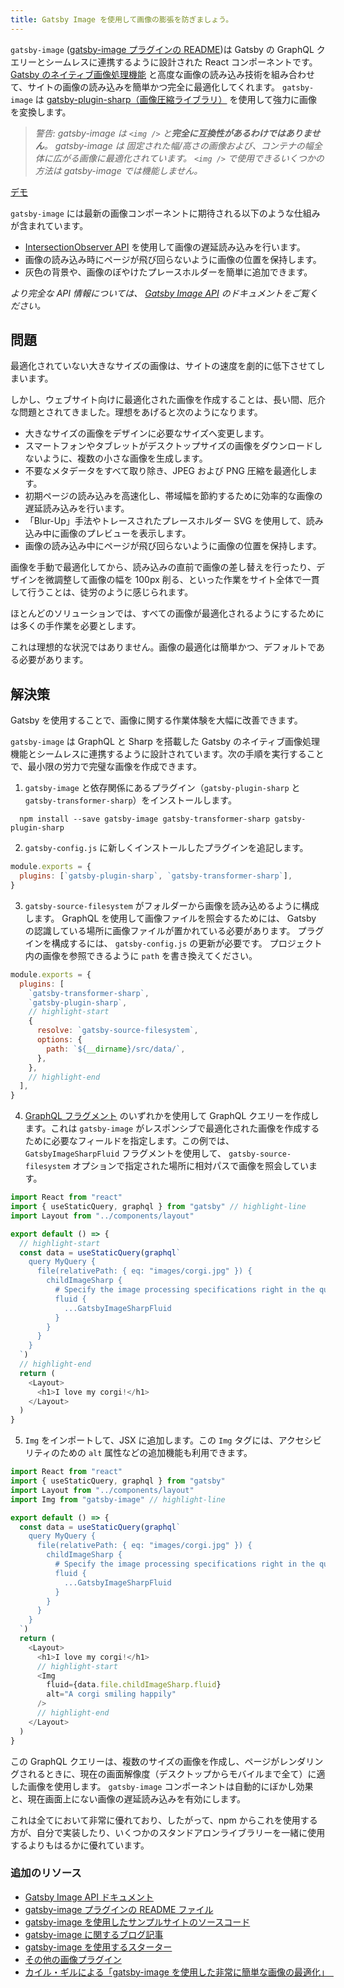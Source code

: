 ```yaml
---
title: Gatsby Image を使用して画像の膨張を防ぎましょう。
---
```


`gatsby-image` ([gatsby-image プラグインの README](/packages/gatsby-image/))は Gatsby の GraphQL クエリーとシームレスに連携するように設計された React コンポーネントです。 [Gatsby のネイティブ画像処理機能](https://image-processing.gatsbyjs.org/) と高度な画像の読み込み技術を組み合わせて、サイトの画像の読み込みを簡単かつ完全に最適化してくれます。 `gatsby-image` は [gatsby-plugin-sharp（画像圧縮ライブラリ）](/packages/gatsby-plugin-sharp/) を使用して強力に画像を変換します。

> _警告: gatsby-image は `<img />` と**完全に互換性があるわけではありません**。 gatsby-image は 固定された幅/高さの画像および、コンテナの幅全体に広がる画像に最適化されています。 `<img />` で使用できるいくつかの方法は gatsby-image では機能しません。_

[デモ](https://using-gatsby-image.gatsbyjs.org/)

`gatsby-image` には最新の画像コンポーネントに期待される以下のような仕組みが含まれています。

- [IntersectionObserver API](https://developer.mozilla.org/ja/docs/Web/API/Intersection_Observer_API) を使用して画像の遅延読み込みを行います。
- 画像の読み込み時にページが飛び回らないように画像の位置を保持します。
- 灰色の背景や、画像のぼやけたプレースホルダーを簡単に追加できます。

_より完全な API 情報については、 [Gatsby Image API](/docs/gatsby-image/) のドキュメントをご覧ください。_

## 問題

最適化されていない大きなサイズの画像は、サイトの速度を劇的に低下させてしまいます。

しかし、ウェブサイト向けに最適化された画像を作成することは、長い間、厄介な問題とされてきました。理想をあげると次のようになります。

- 大きなサイズの画像をデザインに必要なサイズへ変更します。
- スマートフォンやタブレットがデスクトップサイズの画像をダウンロードしないように、複数の小さな画像を生成します。
- 不要なメタデータをすべて取り除き、JPEG および PNG 圧縮を最適化します。
- 初期ページの読み込みを高速化し、帯域幅を節約するために効率的な画像の遅延読み込みを行います。
- 「Blur-Up」手法やトレースされたプレースホルダー SVG を使用して、読み込み中に画像のプレビューを表示します。
- 画像の読み込み中にページが飛び回らないように画像の位置を保持します。

画像を手動で最適化してから、読み込みの直前で画像の差し替えを行ったり、デザインを微調整して画像の幅を 100px 削る、といった作業をサイト全体で一貫して行うことは、徒労のように感じられます。

ほとんどのソリューションでは、すべての画像が最適化されるようにするためには多くの手作業を必要とします。

これは理想的な状況ではありません。画像の最適化は簡単かつ、デフォルトである必要があります。

## 解決策

Gatsby を使用することで、画像に関する作業体験を大幅に改善できます。

`gatsby-image` は GraphQL と Sharp を搭載した Gatsby のネイティブ画像処理機能とシームレスに連携するように設計されています。次の手順を実行することで、最小限の労力で完璧な画像を作成できます。

1. `gatsby-image` と依存関係にあるプラグイン（`gatsby-plugin-sharp` と `gatsby-transformer-sharp`）をインストールします。

```shell
  npm install --save gatsby-image gatsby-transformer-sharp gatsby-plugin-sharp
```

2. `gatsby-config.js` に新しくインストールしたプラグインを追記します。

```js:title=gatsby-config.js
module.exports = {
  plugins: [`gatsby-plugin-sharp`, `gatsby-transformer-sharp`],
}
```

3. `gatsby-source-filesystem` がフォルダーから画像を読み込めるように構成します。 GraphQL を使用して画像ファイルを照会するためには、 Gatsby の認識している場所に画像ファイルが置かれている必要があります。 プラグインを構成するには、 `gatsby-config.js` の更新が必要です。 プロジェクト内の画像を参照できるように `path` を書き換えてください。

```js:title=gatsby-config.js
module.exports = {
  plugins: [
    `gatsby-transformer-sharp`,
    `gatsby-plugin-sharp`,
    // highlight-start
    {
      resolve: `gatsby-source-filesystem`,
      options: {
        path: `${__dirname}/src/data/`,
      },
    },
    // highlight-end
  ],
}
```

<EggheadEmbed
  lessonLink="https://egghead.io/lessons/gatsby-install-gatsby-image-and-source-local-images-from-the-filesystem"
  lessonTitle="Install gatsby-image and source local images from the filesystem"
/>

4. [GraphQL フラグメント](/packages/gatsby-image/#fragments) のいずれかを使用して GraphQL クエリーを作成します。これは `gatsby-image` がレスポンシブで最適化された画像を作成するために必要なフィールドを指定します。この例では、 `GatsbyImageSharpFluid` フラグメントを使用して、 `gatsby-source-filesystem` オプションで指定された場所に相対パスで画像を照会しています。

```jsx:title=src/pages/my-dogs.js
import React from "react"
import { useStaticQuery, graphql } from "gatsby" // highlight-line
import Layout from "../components/layout"

export default () => {
  // highlight-start
  const data = useStaticQuery(graphql`
    query MyQuery {
      file(relativePath: { eq: "images/corgi.jpg" }) {
        childImageSharp {
          # Specify the image processing specifications right in the query.
          fluid {
            ...GatsbyImageSharpFluid
          }
        }
      }
    }
  `)
  // highlight-end
  return (
    <Layout>
      <h1>I love my corgi!</h1>
    </Layout>
  )
}
```

<EggheadEmbed
  lessonLink="https://egghead.io/lessons/gatsby-use-gatsby-image-with-an-image-from-a-relative-path"
  lessonTitle="Use gatsby-image with an image from a relative path"
/>

5. `Img` をインポートして、JSX に追加します。この `Img` タグには、アクセシビリティのための `alt` 属性などの追加機能も利用できます。

```jsx:title=src/pages/my-dogs.js
import React from "react"
import { useStaticQuery, graphql } from "gatsby"
import Layout from "../components/layout"
import Img from "gatsby-image" // highlight-line

export default () => {
  const data = useStaticQuery(graphql`
    query MyQuery {
      file(relativePath: { eq: "images/corgi.jpg" }) {
        childImageSharp {
          # Specify the image processing specifications right in the query.
          fluid {
            ...GatsbyImageSharpFluid
          }
        }
      }
    }
  `)
  return (
    <Layout>
      <h1>I love my corgi!</h1>
      // highlight-start
      <Img
        fluid={data.file.childImageSharp.fluid}
        alt="A corgi smiling happily"
      />
      // highlight-end
    </Layout>
  )
}
```

<EggheadEmbed
  lessonLink="https://egghead.io/lessons/gatsby-use-gatsby-image-s-graphql-fragments-for-blurred-up-and-traced-svg-images"
  lessonTitle="Use gatsby-image's GraphQL fragments for blurred-up and traced SVG images"
/>

この GraphQL クエリーは、複数のサイズの画像を作成し、ページがレンダリングされるときに、現在の画面解像度（デスクトップからモバイルまで全て）に適した画像を使用します。 `gatsby-image` コンポーネントは自動的にぼかし効果と、現在画面上にない画像の遅延読み込みを有効にします。

これは全てにおいて非常に優れており、したがって、npm からこれを使用する方が、自分で実装したり、いくつかのスタンドアロンライブラリーを一緒に使用するよりもはるかに優れています。

### 追加のリソース

- [Gatsby Image API ドキュメント](/docs/gatsby-image/)
- [gatsby-image プラグインの README ファイル](/packages/gatsby-image/)
- [gatsby-image を使用したサンプルサイトのソースコード](https://github.com/gatsbyjs/gatsby/tree/master/examples/using-gatsby-image)
- [gatsby-image に関するブログ記事](/blog/tags/gatsby-image/)
- [gatsby-image を使用するスターター](/starters/?d=gatsby-image&v=2)
- [その他の画像プラグイン](/plugins/?=image)
- [カイル・ギルによる「gatsby-image を使用した非常に簡単な画像の最適化」　](https://medium.com/@kyle.robert.gill/ridiculously-easy-image-optimization-with-gatsby-js-59d48e15db6e)
